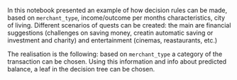 In this notebook presented an example of how decision rules can be made, based on ```merchant_type```, income/outcome per months characteristics, city of living. 
Different scenarios of quests can be created: the main are financial suggestions (challenges on saving money, creatin automatic saving or investment and charity) 
and entertainment (cinemas, reastaurants, etc.)

The realisation is the following: based on ```merchant_type``` a category of the transaction can be chosen. Using this information and 
info about predicted balance, a leaf in the decision tree can be chosen.
